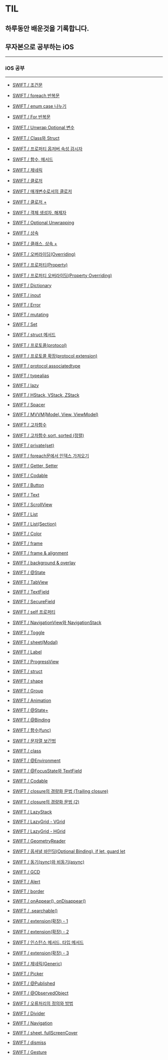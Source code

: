 # TIL
## 하루동안 배운것을 기록합니다.
## 무자본으로 공부하는 iOS
---
### iOS 공부
---
- <a href = "https://github.com/kimkyumbi/TIL/blob/main/iOS/조건문.md" > SWIFT / 조건문 </a>

- <a href = "https://github.com/kimkyumbi/TIL/blob/main/iOS/.md" > SWIFT / foreach 반복문 </a>

- <a href = "https://github.com/kimkyumbi/TIL/blob/main/iOS/230710-3.md" > SWIFT / enum case 나누기 </a>

- <a href = "https://github.com/kimkyumbi/TIL/blob/main/iOS/For반복문.md" > SWIFT / For 반복문 </a>

- <a href = "https://github.com/kimkyumbi/TIL/blob/main/iOS/230711-1.md" > SWIFT / Unwrap Optional 변수 </a>

- <a href = "https://github.com/kimkyumbi/TIL/blob/main/iOS/230712-1.md" > SWIFT / Class와 Struct </a>

- <a href = "https://github.com/kimkyumbi/TIL/blob/main/iOS/230712-2.md" > SWIFT / 프로퍼티 옵저버 속성 감시자 </a>

- <a href = "https://github.com/kimkyumbi/TIL/blob/main/iOS/230713-1.md" > SWIFT / 함수, 메서드 </a>

- <a href = "https://github.com/kimkyumbi/TIL/blob/main/iOS/230713-2.md" > SWIFT / 제네릭 </a>

- <a href = "https://github.com/kimkyumbi/TIL/blob/main/iOS/클로저.md" > SWIFT / 클로저 </a>

- <a href = "https://github.com/kimkyumbi/TIL/blob/main/iOS/매개변수로서의 클로저.md" > SWIFT / 매개변수로서의 클로저 </a>

- <a href = "https://github.com/kimkyumbi/TIL/blob/main/iOS/클로저 +.md" > SWIFT / 클로저 + </a>

- <a href = "https://github.com/kimkyumbi/TIL/blob/main/iOS/객체 생성, 해체.md" > SWIFT / 객체 생성자, 해제자 </a>

- <a href = "https://github.com/kimkyumbi/TIL/blob/main/iOS/옵셔널 언래핑.md" > SWIFT / Optional Unwrapping</a>

- <a href = "https://github.com/kimkyumbi/TIL/blob/main/iOS/상속.md" > SWIFT / 상속 </a>

- <a href = "https://github.com/kimkyumbi/TIL/blob/main/iOS/클래스, 상속+.md" > SWIFT / 클래스, 상속 + </a>

- <a href = "https://github.com/kimkyumbi/TIL/blob/main/iOS/오버라이딩.md" > SWIFT / 오버라이딩(Overriding) </a> 

- <a href = "https://github.com/kimkyumbi/TIL/blob/main/iOS/프로퍼티.md" > SWIFT / 프로퍼티(Property) </a> 

- <a href = "https://github.com/kimkyumbi/TIL/blob/main/iOS/프로퍼티 오버라이딩.md" > SWIFT / 프로퍼티 오버라이딩(Property Overriding) </a> 

- <a href = "https://github.com/kimkyumbi/TIL/blob/main/iOS/Dictionary.md" > SWIFT / Dictionary </a> 

- <a href = "https://github.com/kimkyumbi/TIL/blob/main/iOS/inout.md" > SWIFT / inout </a> 

- <a href = "https://github.com/kimkyumbi/TIL/blob/main/iOS/Error.md" > SWIFT / Error </a> 

- <a href = "https://github.com/kimkyumbi/TIL/blob/main/iOS/mutating.md" > SWIFT / mutating </a> 

- <a href = "https://github.com/kimkyumbi/TIL/blob/main/iOS/Set.md" > SWIFT / Set </a> 

- <a href = "https://github.com/kimkyumbi/TIL/blob/main/iOS/230718-1.md" > SWIFT / struct 메서드 </a> 

- <a href = "https://github.com/kimkyumbi/TIL/blob/main/iOS/프로토콜.md" > SWIFT / 프로토콜(protocol) </a> 

- <a href = "https://github.com/kimkyumbi/TIL/blob/main/iOS/프로토콜 확장.md" > SWIFT / 프로토콜 확장(protocol extension) </a> 

- <a href = "https://github.com/kimkyumbi/TIL/blob/main/iOS/230721-1.md" > SWIFT / protocol associatedtype </a> 

- <a href = "https://github.com/kimkyumbi/TIL/blob/main/iOS/230722-1.md" > SWIFT / typealias </a> 

- <a href = "https://github.com/kimkyumbi/TIL/blob/main/iOS/230724-1.md" > SWIFT / lazy </a> 

- <a href = "https://github.com/kimkyumbi/TIL/blob/main/iOS/H, V, ZStack.md" > SWIFT / HStack, VStack, ZStack </a> 

- <a href = "https://github.com/kimkyumbi/TIL/blob/main/iOS/Spacer.md" > SWIFT / Spacer </a> 

- <a href = "https://github.com/kimkyumbi/TIL/blob/main/iOS/MVVM.md" > SWIFT / MVVM(Model, View, ViewModel) </a> 

- <a href = "https://github.com/kimkyumbi/TIL/blob/main/iOS/고차함수.md" > SWIFT / 고차함수 </a> 

- <a href = "https://github.com/kimkyumbi/TIL/blob/main/iOS/고차함수 sort, sorted.md" > SWIFT / 고차함수 sort, sorted (정렬) </a> 

- <a href = "https://github.com/kimkyumbi/TIL/blob/main/iOS/230730-1.md" > SWIFT / private(set) </a> 

- <a href = "https://github.com/kimkyumbi/TIL/blob/main/iOS/foreach문 인덱스.md" > SWIFT / foreach문에서 인덱스 가져오기 </a> 

- <a href = "https://github.com/kimkyumbi/TIL/blob/main/iOS/Getter, Setter.md" > SWIFT / Getter, Setter </a> 

- <a href = "https://github.com/kimkyumbi/TIL/blob/main/iOS/Codable.md" > SWIFT / Codable </a> 

- <a href = "https://github.com/kimkyumbi/TIL/blob/main/iOS/Button.md" > SWIFT / Button </a> 

- <a href = "https://github.com/kimkyumbi/TIL/blob/main/iOS/Text.md" > SWIFT / Text </a> 

- <a href = "https://github.com/kimkyumbi/TIL/blob/main/iOS/ScrollView.md" > SWIFT / ScrollView </a> 

- <a href = "https://github.com/kimkyumbi/TIL/blob/main/iOS/List.md" > SWIFT / List </a> 

- <a href = "https://github.com/kimkyumbi/TIL/blob/main/iOS/List(Section).md" > SWIFT / List(Section) </a> 

- <a href = "https://github.com/kimkyumbi/TIL/blob/main/iOS/Color.md" > SWIFT / Color </a> 

- <a href = "https://github.com/kimkyumbi/TIL/blob/main/iOS/frame.md" > SWIFT / frame </a> 

- <a href = "https://github.com/kimkyumbi/TIL/blob/main/iOS/frame, alignment.md" > SWIFT / frame & alignment </a> 

- <a href = "https://github.com/kimkyumbi/TIL/blob/main/iOS/230811-1.md" > SWIFT / background & overlay </a> 

- <a href = "https://github.com/kimkyumbi/TIL/blob/main/iOS/230812-1.md" > SWIFT / @State </a> 

- <a href = "https://github.com/kimkyumbi/TIL/blob/main/iOS/230813-1.md" > SWIFT / TabView </a> 

- <a href = "https://github.com/kimkyumbi/TIL/blob/main/iOS/230814-1.md" > SWIFT / TextField </a> 

- <a href = "https://github.com/kimkyumbi/TIL/blob/main/iOS/230815-1.md" > SWIFT / SecureField </a> 

- <a href = "https://github.com/kimkyumbi/TIL/blob/main/iOS/230816-1.md" > SWIFT / self 프로퍼티 </a> 

- <a href = "https://github.com/kimkyumbi/TIL/blob/main/iOS/230817-1.md" > SWIFT / NavigationView와 NavigationStack </a> 

- <a href = "https://github.com/kimkyumbi/TIL/blob/main/iOS/230818-1.md" > SWIFT / Toggle </a> 

- <a href = "https://github.com/kimkyumbi/TIL/blob/main/iOS/230821-1.md" > SWIFT / sheet(Modal) </a> 

- <a href = "https://github.com/kimkyumbi/TIL/blob/main/iOS/230822-1.md" > SWIFT / Label </a> 

- <a href = "https://github.com/kimkyumbi/TIL/blob/main/iOS/230822-2.md" > SWIFT / ProgressView </a> 

- <a href = "https://github.com/kimkyumbi/TIL/blob/main/iOS/230822-3.md" > SWIFT / struct </a> 

- <a href = "https://github.com/kimkyumbi/TIL/blob/main/iOS/230824-1.md" > SWIFT / shape </a> 

- <a href = "https://github.com/kimkyumbi/TIL/blob/main/iOS/Group.md" > SWIFT / Group </a> 

- <a href = "https://github.com/kimkyumbi/TIL/blob/main/iOS/230827-1.md" > SWIFT / Animation </a> 

- <a href = "https://github.com/kimkyumbi/TIL/blob/main/iOS/230828-1.md" > SWIFT / @State+ </a> 

- <a href = "https://github.com/kimkyumbi/TIL/blob/main/iOS/230829-1.md" > SWIFT / @Binding </a> 

- <a href = "https://github.com/kimkyumbi/TIL/blob/main/iOS/230830-1.md" > SWIFT / 함수(func) </a> 

- <a href = "https://github.com/kimkyumbi/TIL/blob/main/iOS/230830-2.md" > SWIFT / 문자열 보간법 </a> 

- <a href = "https://github.com/kimkyumbi/TIL/blob/main/iOS/230902-1.md" > SWIFT / class </a> 

- <a href = "https://github.com/kimkyumbi/TIL/blob/main/iOS/230903-1.md" > SWIFT / @Environment </a> 

- <a href = "https://github.com/kimkyumbi/TIL/blob/main/iOS/230904-1.md" > SWIFT / @FocusState와 TextField </a> 

- <a href = "https://github.com/kimkyumbi/TIL/blob/main/iOS/230905-1.md" > SWIFT / Codable </a> 

- <a href = "https://github.com/kimkyumbi/TIL/blob/main/iOS/closure의 경량화.md" > SWIFT / closure의 경량화 문법 (Trailing closure) </a> 

- <a href = "https://github.com/kimkyumbi/TIL/blob/main/iOS/closure의 경량화 문법.md" > SWIFT / closure의 경량화 문법 (2) </a> 

- <a href = "https://github.com/kimkyumbi/TIL/blob/main/iOS/LazyStack.md" > SWIFT / LazyStack </a> 

- <a href = "https://github.com/kimkyumbi/TIL/blob/main/iOS/LazyGrid - VGrid.md" > SWIFT / LazyGrid - VGrid </a> 

- <a href = "https://github.com/kimkyumbi/TIL/blob/main/iOS/LazyGrid - HGrid.md" > SWIFT / LazyGrid - HGrid </a> 

- <a href = "https://github.com/kimkyumbi/TIL/blob/main/iOS/GeometryReader.md" > SWIFT / GeometryReader </a> 

- <a href = "https://github.com/kimkyumbi/TIL/blob/main/iOS/옵셔널 바인딩.md" > SWIFT / 옵셔녈 바인딩(Optional Binding), if let, guard let </a> 

- <a href = "https://github.com/kimkyumbi/TIL/blob/main/iOS/동기, 비동기.md" > SWIFT / 동기(sync)와 비동기(async) </a> 

- <a href = "https://github.com/kimkyumbi/TIL/blob/main/iOS/GCD.md" > SWIFT / GCD </a> 

- <a href = "https://github.com/kimkyumbi/TIL/blob/main/iOS/Alert.md" > SWIFT / Alert </a> 

- <a href = "https://github.com/kimkyumbi/TIL/blob/main/iOS/border.md" > SWIFT / border </a> 

- <a href = "https://github.com/kimkyumbi/TIL/blob/main/iOS/onApper(), onDisappear().md" > SWIFT / onAppear(), onDisappear() </a> 

- <a href = "https://github.com/kimkyumbi/TIL/blob/main/iOS/searchable().md" > SWIFT / .searchable() </a> 

- <a href = "https://github.com/kimkyumbi/TIL/blob/main/iOS/230926-1.md" > SWIFT / extension(확장) - 1 </a> 

- <a href = "https://github.com/kimkyumbi/TIL/blob/main/iOS/230927-1.md" > SWIFT / extension(확장) - 2 </a> 

- <a href = "https://github.com/kimkyumbi/TIL/blob/main/iOS/인스턴스 메서드, 타입 메서드.md" > SWIFT / 인스턴스 메서드, 타입 메서드 </a> 

- <a href = "https://github.com/kimkyumbi/TIL/blob/main/iOS/230930-1.md" > SWIFT / extension(확장) - 3 </a> 

- <a href = "https://github.com/kimkyumbi/TIL/blob/main/iOS/제네릭(Generic).md" > SWIFT / 제네릭(Generic) </a> 

- <a href = "https://github.com/kimkyumbi/TIL/blob/main/iOS/Picker.md" > SWIFT / Picker </a> 

- <a href = "https://github.com/kimkyumbi/TIL/blob/main/iOS/Published.md" > SWIFT / @Published </a> 

- <a href = "https://github.com/kimkyumbi/TIL/blob/main/iOS/ObservedObject.md" > SWIFT / @ObservedObject </a> 

- <a href = "https://github.com/kimkyumbi/TIL/blob/main/iOS/오류처리의 정의와 방법.md" > SWIFT / 오류처리의 정의와 방법 </a> 

- <a href = "https://github.com/kimkyumbi/TIL/blob/main/iOS/Divider.md" > SWIFT / Divider </a> 

- <a href = "https://github.com/kimkyumbi/TIL/blob/main/iOS/Navigation.md" > SWIFT / Navigation </a> 

- <a href = "https://github.com/kimkyumbi/TIL/blob/main/iOS/sheet, fullScreenCover.md" > SWIFT / sheet, fullScreenCover </a> 

- <a href = "https://github.com/kimkyumbi/TIL/blob/main/iOS/dismiss.md" > SWIFT / dismiss </a> 

- <a href = "https://github.com/kimkyumbi/TIL/blob/main/iOS/Gesture.md" > SWIFT / Gesture </a> 